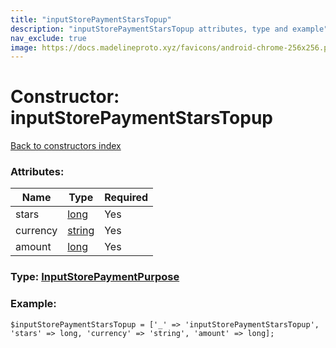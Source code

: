 ```yaml
---
title: "inputStorePaymentStarsTopup"
description: "inputStorePaymentStarsTopup attributes, type and example"
nav_exclude: true
image: https://docs.madelineproto.xyz/favicons/android-chrome-256x256.png
---
```

# Constructor: inputStorePaymentStarsTopup  
[Back to constructors index](/API_docs/constructors/index.html)



### Attributes:

| Name     |    Type       | Required |
|----------|---------------|----------|
|stars|[long](/API_docs/types/long.html) | Yes|
|currency|[string](/API_docs/types/string.html) | Yes|
|amount|[long](/API_docs/types/long.html) | Yes|



### Type: [InputStorePaymentPurpose](/API_docs/types/InputStorePaymentPurpose.html)


### Example:

```
$inputStorePaymentStarsTopup = ['_' => 'inputStorePaymentStarsTopup', 'stars' => long, 'currency' => 'string', 'amount' => long];
```  
